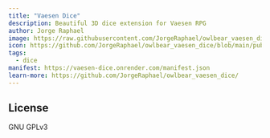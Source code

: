 ```yaml
---
title: "Vaesen Dice"
description: Beautiful 3D dice extension for Vaesen RPG
author: Jorge Raphael
image: https://raw.githubusercontent.com/JorgeRaphael/owlbear_vaesen_dice/main/docs/header.jpg
icon: https://github.com/JorgeRaphael/owlbear_vaesen_dice/blob/main/public/logo.png?raw=true
tags:
  - dice
manifest: https://vaesen-dice.onrender.com/manifest.json
learn-more: https://github.com/JorgeRaphael/owlbear_vaesen_dice/
---
```


## License

GNU GPLv3
